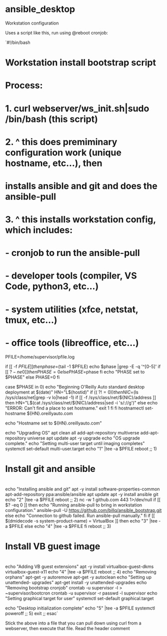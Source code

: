 # ansible_desktop
Workstation configuration

Uses a script like this, run using @reboot cronjob:


`#!/bin/bash
#
# Workstation install bootstrap script
#
# Process:
# 1. curl webserver/ws_init.sh|sudo /bin/bash (this script)
# 2. ^ this does premiminary configuration work (unique hostname, etc...), then
#      installs ansible and git and does the ansible-pull
# 3. ^ this installs workstation config, which includes:
#    - cronjob to run the ansible-pull
#    - developer tools (compiler, VS Code, python3, etc...)
#    - system utilities (xfce, netstat, tmux, etc...)
#    - office tools (libreoffice, etc...)
PFILE=/home/supervisor/pfile.log

if [[ -f $PFILE ]]
then
  phase=$(tail -1 $PFILE)
  echo $phase |grep -E -q '^[0-5]'
  if [[ $? -ne 0 ]]
  then
    PHASE=0
  else
    PHASE=$phase
  fi
  echo "PHASE set to $PHASE"
else
  PHASE=0
fi

case $PHASE in
0)
  echo "Beginning O'Reilly Auto standard desktop deployment at $(date)"
  HN="L$(hostid)"
  if (( $? != 0 ))
  then
    NIC=$(ls /sys/class/net|grep -v lo|head -1)
    if [[ -f /sys/class/net/${NIC}/address ]]
    then
      HN="L$(cat /sys/class/net/${NIC}/address|sed -i 's/://g')"
    else
      echo "ERROR: Can't find a place to set hostname."
      exit 1
    fi
  fi
  hostnamectl set-hostname ${HN}.oreillyauto.com

  echo "Hostname set to ${HN}.oreillyauto.com"

  echo "Upgrading OS"
  apt clean all
  add-apt-repository multiverse
  add-apt-repository universe
  apt update
  apt -y upgrade
  echo "OS upgrade complete."
  echo "Setting multi-user target until imaging completes"
  systemctl set-default multi-user.target
  echo "1" |tee -a $PFILE
  reboot
;;
1)

  #
  # Install git and ansible
  #
  echo "Installing ansible and git"
  apt -y install software-properties-common
  apt-add-repository ppa:ansible/ansible
  apt update
  apt -y install ansible git
  echo "2" |tee -a $PFILE
  reboot
;;
2)
  nc -w 1 github.com 443 1>/dev/null
  if [[ $? -eq 0 ]]
  then
    echo "Running ansible-pull to bring in workstation configuration."
    ansible-pull -U https://github.com/billq/ansible_bootstrap.git
  else
    echo "Connection to github failed.  Run ansible-pull manually."
  fi
  if [[ $(dmidecode -s system-product-name) = VirtualBox ]]
  then
    echo "3" |tee -a $PFILE
  else
    echo "4" |tee -a $PFILE
  fi
  reboot
;;
3)
  #
  # Install VB guest image
  #
  echo "Adding VB guest extensions"
  apt -y install virtualbox-guest-dkms virtualbox-guest-x11
  echo "4" |tee -a $PFILE
  reboot
;;
4)
  echo "Removing orphans"
  apt-get -y autoremove
  apt-get -y autoclean
  echo "Setting up unattended- upgrades"
  apt-get install -y unattended-upgrades
  echo "Removing bootstrap cronjob"
  crontab -u supervisor -l > ~supervisor/bootcron
  crontab -u supervisor -r
  passwd -l supervisor
  echo "Setting graphical target for user"
  systemctl set-default graphical.target

  echo "Desktop initialization complete"
  echo "5" |tee -a $PFILE
  systemctl poweroff
;;
5)
  exit
;;
esac`

  
Stick the above into a file that you can pull down using curl from a webserver, then execute that file.  Read the header comment
